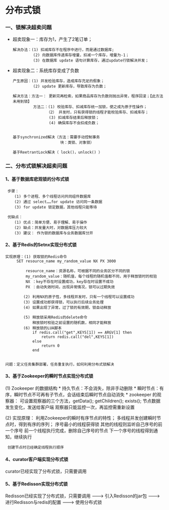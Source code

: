 # 分布式锁

### 一、锁解决超卖问题

  * 超卖现象一：库存为1，产生了2笔订单；
  
        解决办法：(1) 扣减库存不在程序中进行，而是通过数据库; 
                 (2) 向数据库传递库存增量，扣减一个库存，增量为-1；
                 (3) 在数据库 update 语句计算库存，通过update行锁解决并发；
  
  * 超卖现象二：系统库存变成了负数
  
        产生原因：(1) 并发检验库存，造成库存充足的假象；
                 (2) update 更新库存，导致库存为负数；
                 
        解决方法：方法一： 更新完再检索，如果商品库存为负数则抛出异常，程序回滚；【此方法未用到锁】
                 方法二：(1) 校验库存、扣减库存统一加锁，使之成为原子性操作；
                       （2） 并发时，只有获得锁的线程才能校验库存、扣减库存；
                        (3) 扣减库存结束后释放锁；
                        (4) 确保库存不会扣成负数；
                        
               
        基于synchronized解决（方法：需要手动控制事务
                             块：类锁、对象锁）
        
        基于ReetrantLock解决（ lock()，unlock() ）         
        
        
### 二、分布式锁解决超卖问题

#### 1、基于数据库悲观锁的分布式锁
        
     步骤：
        (1) 多个进程、多个线程访问共同组件数据库
        (2) 通过 select……for update 访问同一条数据
        (3) for update 锁定数据，其他线程只能等待
        
     优缺点：
        (1) 优点：简单方便、易于理解、易于操作
        (2) 缺点：并发量大时，对数据库压力较大
        (3) 建议： 作为锁的数据库与业务数据库分开
        
        
#### 2、基于Redis的Setnx实现分布式锁     

    实现原理：(1) 获取锁的Redis命令
         SET resource_name my_random_value NX PX 3000
         
             resource_name：资源名称，可根据不同的业务区分不同的锁
             my_random_value：随机值，每个线程的随机值都不同，用于释放锁时的校验
             NX ：key不存在时设置成功，key存在时设置不成功     
             PX ：自动失效时间，出现异常情况，锁可以过期失效
             
            (2) 利用NX的原子性，多线程并发时，只有一个线程可以设置成功
            (3) 设置成功即获得锁，可以执行后续业务处理
            (4) 如果出现了异常，过了锁的有效期，锁自动释放
            
            (5) 释放锁采用Redis的delete命令
                释放锁时校验之前设置的随机数，相同才能释放
            (6) 释放锁的LUA脚本
                if redis.call("get",KEYS[1]) == ARGV[1] then
                    return redis.call("del",KEYS[1])
                else
                    return 0
                end
                
                
    问题：定义任务集群部署，任务重复执行，如何利用分布式锁解决
    
    
#### 3、基于Zookeeper的瞬时节点实现分布式锁

  (1) Zookeeper 的数据结构
        * 持久节点：不会消失，除非手动删除
        * 瞬时节点：有序，瞬时节点不可再有子节点，会话结束后瞬时节点自动消失
        * zookeeper 的观察器：
                    可设置观察器的三个方法，getData();  getChildren();  exists();
                    节点数据发生变化，发送给客户端
                    观察器只能监控一次，再监控需重新设置
        
  (2) 实现原理：
        利用Zookeeper的瞬时有序节点的特性；
        多线程并发创建瞬时节点时，得到有序的序列；
        序号最小的线程获得锁
        其他的线程则监听自己序号的前一个序号
        前一个线程执行完成，删除自己序号的节点
        下一个序号的线程得到通知，继续执行
        
     创建节点时已经确定线程执行顺序
  
 #### 4、curator客户端实现分布式锁 
    
  curator已经实现了分布式锁，只需要调用 
  
 #### 5、基于Redisson实现分布式锁
 
   Redisson已经实现了分布式锁，只需要调用
   ---> 引入Redisson的jar包
   ---> 进行Redisson与redis的配置
   ---> 使用分布式锁     